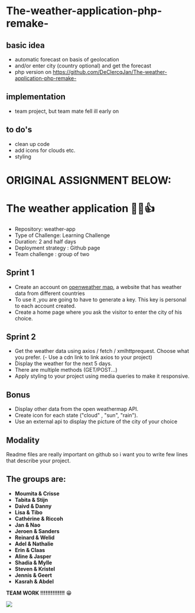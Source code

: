 # The-weather-application-php-remake-

## basic idea
- automatic forecast on basis of geolocation
- and/or enter city (country optional) and get the forecast
- php version on https://github.com/DeClercqJan/The-weather-application-php-remake-

## implementation
- team project, but team mate fell ill early on

## to do's
- clean up code
- add icons for clouds etc.
- styling

# ORIGINAL ASSIGNMENT BELOW:

# The weather application 🎉🎉👍

- Repository: weather-app
- Type of Challenge: Learning Challenge
- Duration: 2 and half days
- Deployment strategy : Github page
- Team challenge : group of two


## Sprint 1

- Create an account on [openweather map](https://home.openweathermap.org/.), a website that has weather data from different countries
- To use it ,you are going to have to generate a key. This key is personal to each account created.
- Create a home page where you ask the visitor to enter the city of his choice.

## Sprint 2

- Get the weather data using axios / fetch / xmlhttprequest. Choose what you prefer.
(- Use a cdn link to link axios to your project)
- Display the weather for the next 5 days.
- There are multiple methods (GET/POST...)
- Apply styling to your project using media queries to make it responsive.

## Bonus
- Display other data from the open weathermap API.
- Create icon for each state ("cloud" , "sun", "rain").
- Use an external api to display the picture of the city of your choice 

## Modality
Readme files are really important on github so i want you to write few lines that describe your project.



## The groups are:

- **Moumita & Crisse**
- **Tabita & Stijn**
- **Daivd & Danny**
- **Lisa & Tibo**
- **Cathérine & Riccoh**
- **Jan & Nao**
- **Jeroen & Sanders**
- **Reinard & Welid**
- **Adel & Nathalie**
- **Erin & Claas**
- **Aline & Jasper**
- **Shadia & Mylle**
- **Steven & Kristel**
- **Jennis & Geert**
- **Kasrah & Abdel**

**TEAM WORK !!!!!!!!!!!!!!** 😁

<img src="https://media.giphy.com/media/ld1RKulOqeeaI/giphy.gif"/>
